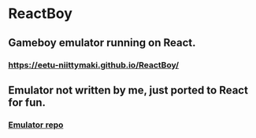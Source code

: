 # ReactBoy

## Gameboy emulator running on React.

### https://eetu-niittymaki.github.io/ReactBoy/

## Emulator not written by me, just ported to React for fun. 
### [Emulator repo](https://github.com/juchi/gameboy.js)
